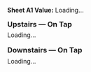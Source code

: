 
<strong>Sheet A1 Value:</strong>
<span id="sheet-value">Loading…</span>

<script>
  async function updateFromSheet() {
    // your published CSV link
    const url = "https://docs.google.com/spreadsheets/d/e/2PACX-1vTn3XrnFcps7_xm4HBCDfHCss0DB0Wwd5DRlXGxvE4hk9Nc_Hw8-6HuB6LS7p09BlOP44FhL_ByR1kQ/pub?output=csv";

    try {
      const res = await fetch(url, { cache: "no-cache" });
      const text = await res.text();

      // split by newlines and commas
      const rows = text.trim().split(/\r?\n/).map(r => r.split(","));

      // A1 = row 0, column 0
      const value = rows[0]?.[0] || "(empty)";

      document.getElementById("sheet-value").textContent = value;
    } catch (err) {
      console.error("Fetch error:", err);
      document.getElementById("sheet-value").textContent = "—";
    }
  }

  updateFromSheet();
  // Optional: auto-refresh every 10 minutes
  // setInterval(updateFromSheet, 10 * 60 * 1000);
</script>

<!-- === LIVE BEER TABLES (Upstairs / Downstairs) === -->
<div id="beer-upstairs">
  <h3>Upstairs — On Tap</h3>
  <div id="upstairs-table">Loading…</div>
</div>

<div id="beer-downstairs" style="margin-top:1rem;">
  <h3>Downstairs — On Tap</h3>
  <div id="downstairs-table">Loading…</div>
</div>

<style>
  /* Optional light styling (kept tiny & inline) */
  #beer-upstairs h3, #beer-downstairs h3 { margin: 0.2rem 0 0.4rem; }
  .beer-table { width: 100%; border-collapse: collapse; }
  .beer-table th, .beer-table td { border: 1px solid #ddd; padding: 6px 8px; }
  .beer-table th { background: #f5f3ee; text-align: left; }
  .beer-note { color:#555; font-style:italic; font-size:0.92em; }
</style>

<script>
  // 1) Your published CSV URL (the one you gave me)
  const CSV_URL = "https://docs.google.com/spreadsheets/d/e/2PACX-1vTn3XrnFcps7_xm4HBCDfHCss0DB0Wwd5DRlXGxvE4hk9Nc_Hw8-6HuB6LS7p09BlOP44FhL_ByR1kQ/pub?output=csv";

  // 2) Which column names in the sheet mean “location”? (any one match will do)
  const LOCATION_HEADERS = ["Location", "Area", "Floor", "Room", "Section"];

  // 3) Expected column names for the table. We’ll try to map flexibly.
  const CAND_TAP     = ["Tap", "#", "Tap #"];
  const CAND_BEER    = ["Beer", "Beer Name", "Name", "Beer + Status", "Beer/Status"];
  const CAND_STATUS  = ["Status", "State"]; // optional (we’ll combine Beer + Status if separate)
  const CAND_HALF    = ["1/2", "Half", "1/2 bbl", "Half bbl", "Half Barrel", "Half_BBL"];
  const CAND_SIXTH   = ["1/6", "Sixth", "1/6 bbl", "Sixth bbl", "Sixth Barrel", "Sixth_BBL"];
  const CAND_NOTES   = ["Notes", "Note", "Comments", "Comment"]; // optional

  // Utility: robust CSV parser (handles quotes and commas)
  function parseCSV(text) {
    const rows = [];
    let i = 0, field = '', row = [], inQuotes = false;
    while (i < text.length) {
      const c = text[i];
      if (inQuotes) {
        if (c === '"') {
          if (text[i+1] === '"') { field += '"'; i++; } // escaped quote
          else { inQuotes = false; }
        } else field += c;
      } else {
        if (c === '"') inQuotes = true;
        else if (c === ',') { row.push(field); field = ''; }
        else if (c === '\n' || c === '\r') {
          if (c === '\r' && text[i+1] === '\n') i++;
          row.push(field); field = '';
          if (row.length > 1 || row[0] !== '') rows.push(row);
          row = [];
        } else field += c;
      }
      i++;
    }
    // last field
    if (field.length || row.length) { row.push(field); rows.push(row); }
    return rows;
  }

  // Case-insensitive header index lookup with candidate lists
  function findIndex(headerRow, candidates) {
    const lower = headerRow.map(h => (h || "").trim().toLowerCase());
    for (const cand of candidates) {
      const idx = lower.indexOf(cand.toLowerCase());
      if (idx !== -1) return idx;
    }
    return -1;
  }

  // Build HTML table from rows
  function buildTable(rows, headerMap) {
    const { iTap, iBeer, iStatus, iHalf, iSixth, iNotes } = headerMap;

    let html = '<table class="beer-table"><thead><tr>' +
               '<th>Tap</th><th>Beer + Status</th><th>1/2 bbl</th><th>1/6 bbl</th>' +
               '</tr></thead><tbody>';

    for (const r of rows) {
      const tap   = iTap   >= 0 ? (r[iTap]   || "") : "";
      const beer  = iBeer  >= 0 ? (r[iBeer]  || "") : "";
      const stat  = iStatus>= 0 ? (r[iStatus]|| "") : "";
      const half  = iHalf  >= 0 ? (r[iHalf]  || "") : "";
      const sixth = iSixth >= 0 ? (r[iSixth] || "") : "";
      const notes = iNotes >= 0 ? (r[iNotes] || "") : "";

      const beerStatus = stat ? `<strong>${beer}</strong> — ${stat}` : `<strong>${beer}</strong>`;

      html += `<tr>
        <td>${tap}</td>
        <td>${beerStatus}${notes ? `<div class="beer-note">${notes}</div>` : ""}</td>
        <td>${half}</td>
        <td>${sixth}</td>
      </tr>`;
    }

    html += '</tbody></table>';
    return html;
  }

  async function render() {
    try {
      const res = await fetch(CSV_URL, { cache: "no-cache" });
      const text = await res.text();
      const rows = parseCSV(text);
      if (!rows.length) throw new Error("Empty CSV");

      const header = rows[0];
      const data = rows.slice(1).filter(r => r.some(v => (v || "").trim() !== "")); // drop blank rows

      // Map headers
      const iLoc   = findIndex(header, LOCATION_HEADERS);
      const iTap   = findIndex(header, CAND_TAP);
      const iBeer  = findIndex(header, CAND_BEER);
      const iStat  = findIndex(header, CAND_STATUS);
      const iHalf  = findIndex(header, CAND_HALF);
      const iSixth = findIndex(header, CAND_SIXTH);
      const iNotes = findIndex(header, CAND_NOTES);

      const headerMap = { iTap, iBeer, iStatus: iStat, iHalf, iSixth, iNotes };

      // Split by location (expects values like "Upstairs" / "Downstairs")
      let upstairs = data, downstairs = [];
      if (iLoc >= 0) {
        upstairs   = data.filter(r => (r[iLoc] || "").toLowerCase().includes("up"));
        downstairs = data.filter(r => (r[iLoc] || "").toLowerCase().includes("down"));
      }

      // If no location column, try to infer: even/odd taps? (optional, comment out if unwanted)
      if (iLoc === 0 - 1) {
        upstairs   = data.filter(r => parseInt(r[iTap], 10) % 2 === 1); // odd taps
        downstairs = data.filter(r => parseInt(r[iTap], 10) % 2 === 0); // even taps
      }

      document.getElementById("upstairs-table").innerHTML  =
        upstairs.length ? buildTable(upstairs, headerMap) : "<em>No upstairs rows found.</em>";
      document.getElementById("downstairs-table").innerHTML =
        downstairs.length ? buildTable(downstairs, headerMap) : "<em>No downstairs rows found.</em>";
    } catch (e) {
      console.error(e);
      document.getElementById("upstairs-table").textContent = "Failed to load sheet.";
      document.getElementById("downstairs-table").textContent = "Failed to load sheet.";
    }
  }

  render();


🪖 In the Tanks (Coming Soon)

- Tank 3 → S'mores
- Tank 7 → Restitution
- Tank 8 → Scottie Pumpkin
- Available tanks: 1, 2, 4, 5, 6

<details> <summary>⏳ On Deck</summary>
- She’s a Peach (7)
- Road Soda (2 sixels)
- 99 Problems (3)
- Mole Stout (3)
- Cider (4 sixels)
- Juicy Haze (2 sixels)
- My Boy Blue (4)
- Jacks (2)
- Founders Sept (7)
- Hindsight (1 sixel)
- Founders Oct (7)
</details>


⚠️ Low Stock (Watch Closely)

- Restitution — 9 cases, 1 keg
- Sticky Fingers — 1 sixel
- Straw Peach — 1 keg
- Seltzer — 4 kegs
- Gringo — 1 sixel

🛠 To Brew (Next Batches)
- Winter’s Knight
- Cranberry Saison
- Super Haze
- Seltzer ×4
- NY Saaz
- NY IPA (Vista)

<details>
  <summary>📄 Orders</summary>

  <div markdown="1">

- Eagle (10/03): Restitution — 16 kegs, 12 sixels

  </div>
</details> 

<details> <summary>🧻 Labels Needed</summary>

- Upcoming Brews:
  - Winter’s Knight
  - Super Haze
- Inventory:
  - Boston South Irish Stout
  - S’mores
  - New West Coast
  - Founders Sept
  - Cherry Pineapple Sour
</details>
<details> <summary>📦 Ingredients</summary>

Needed:
- Galaxy — 44 lbs
- Amarillo — 44 lbs

<details> <summary>🌿 Hops On Hand</summary>
A–C

- Amarillo —
(5 lbs)

- Azacca —
(33 lbs)

- Centennial —
(221 lbs)

- Chinook —
(5 lbs)

- Citra —
(80 lbs)

D–N

- El Dorado —
(27 lbs)

- Mandarina —
(5 lbs)

- Nugget —
(27 lbs)

- NY Chinook —
(11 lbs)

S–Z

- Saaz —
(11 lbs)

- Simcoe —
(33 lbs)

- Vallestia —
(38 lbs)

- Warrior —
(5 lbs)

- Zeus —
(33 lbs)

- 32 DE 2021 —
(11 lbs)

</details>
</details>

<details>
  <summary>⚙️ Maintenance & Logs</summary>

  <div markdown="1">

### ❄️ Glycol Chiller Log

| Date       | Event |
|------------|-------|
| 2025-09-01 | Chiller off → glycol very low, topped off with glycol + water, restarted. |
| 2025-05-27 | New set of fuses received, waiting to install (pump bypassed). |

---

### 🔥 Kettle Log

| Date       | Event |
|------------|-------|
| 2025-09-22 | Accidentally left boils on → burn tops. Second brew proceeding. Investigating with caustic + acid cycle. |

---

### 🧊 Big Cooler Log

| Date       | Event |
|------------|-------|
| 2025-10-02 | Temp check — 40°F (normal). |

  </div>
</details>


<iframe 
  src="https://docs.google.com/spreadsheets/d/e/2PACX-1vTn3XrnFcps7_xm4HBCDfHCss0DB0Wwd5DRlXGxvE4hk9Nc_Hw8-6HuB6LS7p09BlOP44FhL_ByR1kQ/pubhtml?widget=true&amp;headers=false" 
  width="100%" 
  height="400">
  </iframe>

✍️ Compiled by Skyler Newberry
